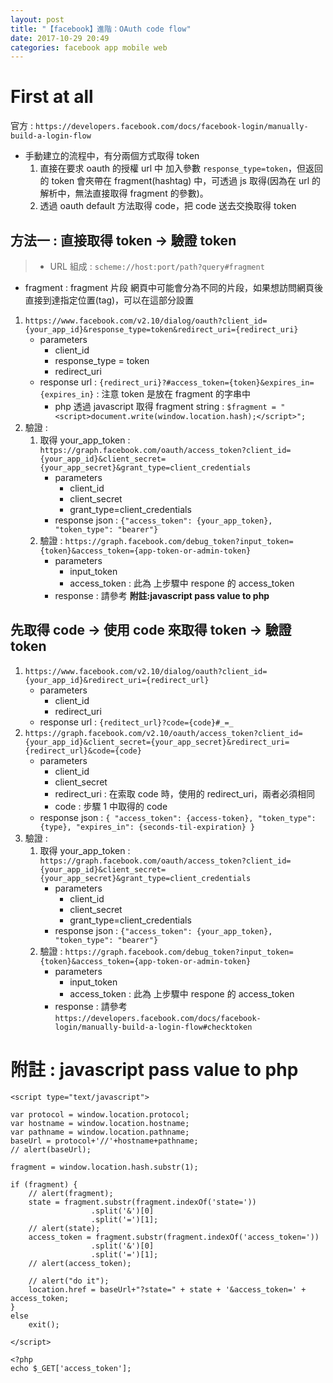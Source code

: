```yaml
---
layout: post
title: "【facebook】進階：OAuth code flow"
date: 2017-10-29 20:49
categories: facebook app mobile web
---
```


# First at all
官方 : `https://developers.facebook.com/docs/facebook-login/manually-build-a-login-flow`

- 手動建立的流程中，有分兩個方式取得 token
	1. 直接在要求 oauth 的授權 url 中 加入參數 `response_type=token`，但返回的 token 會夾帶在 fragment(hashtag) 中，可透過 js 取得(因為在 url 的解析中，無法直接取得 fragment 的參數)。
	2. 透過 oauth default 方法取得 code，把 code 送去交換取得 token
<!--more-->

## 方法一 : 直接取得 token -> 驗證 token
> - URL 組成 : `scheme://host:port/path?query#fragment`
- fragment : fragment 片段 網頁中可能會分為不同的片段，如果想訪問網頁後直接到達指定位置(tag)，可以在這部分設置

1. `https://www.facebook.com/v2.10/dialog/oauth?client_id={your_app_id}&response_type=token&redirect_uri={redirect_uri}`
	- parameters
		- client_id
		- response_type = token
		- redirect_uri
	- response url : `{redirect_uri}?#access_token={token}&expires_in={expires_in}` : 注意 token 是放在 fragment 的字串中
		- php 透過 javascript 取得 fragment string : `$fragment = "<script>document.write(window.location.hash);</script>";`
2. 驗證 : 
	1. 取得 your_app_token : `https://graph.facebook.com/oauth/access_token?client_id={your_app_id}&client_secret={your_app_secret}&grant_type=client_credentials`
		- parameters
			- client_id
			- client_secret
			- grant_type=client_credentials
		- response json : `{"access_token": {your_app_token}, "token_type": "bearer"}`
	2. 驗證 : `https://graph.facebook.com/debug_token?input_token={token}&access_token={app-token-or-admin-token}`
		- parameters
			- input_token
			- access_token : 此為 上步驟中 respone 的 access_token
		- response : 請參考 **附註:javascript pass value to php**


## 先取得 code -> 使用 code 來取得 token -> 驗證 token
1. `https://www.facebook.com/v2.10/dialog/oauth?client_id={your_app_id}&redirect_uri={redirect_url}`
	- parameters
		- client_id
		- redirect_uri
	- response url : `{reditect_url}?code={code}#_=_`
2. `https://graph.facebook.com/v2.10/oauth/access_token?client_id={your_app_id}&client_secret={your_app_secret}&redirect_uri={redirect_url}&code={code}`
	- parameters
		- client_id
		- client_secret
		- redirect_uri : 在索取 code 時，使用的 redirect_uri，兩者必須相同
		- code : 步驟 1 中取得的 code
	- response json : `{ "access_token": {access-token}, "token_type": {type}, "expires_in": {seconds-til-expiration} }`
3. 驗證 : 
	1. 取得 your_app_token : `https://graph.facebook.com/oauth/access_token?client_id={your_app_id}&client_secret={your_app_secret}&grant_type=client_credentials`
		- parameters
			- client_id
			- client_secret
			- grant_type=client_credentials
		- response json : `{"access_token": {your_app_token}, "token_type": "bearer"}`
	2. 驗證 : `https://graph.facebook.com/debug_token?input_token={token}&access_token={app-token-or-admin-token}`
		- parameters
			- input_token
			- access_token : 此為 上步驟中 respone 的 access_token
		- response : 請參考 `https://developers.facebook.com/docs/facebook-login/manually-build-a-login-flow#checktoken`

		
# 附註 : javascript pass value to php
```
<script type="text/javascript">

var protocol = window.location.protocol;
var hostname = window.location.hostname;
var pathname = window.location.pathname; 
baseUrl = protocol+'//'+hostname+pathname;
// alert(baseUrl);

fragment = window.location.hash.substr(1);

if (fragment) {
    // alert(fragment);
    state = fragment.substr(fragment.indexOf('state='))
                  .split('&')[0]
                  .split('=')[1];
    // alert(state);
    access_token = fragment.substr(fragment.indexOf('access_token='))
                  .split('&')[0]
                  .split('=')[1];
    // alert(access_token);
    
    // alert("do it");
    location.href = baseUrl+"?state=" + state + '&access_token=' + access_token;
} 
else 
    exit();

</script>

<?php  
echo $_GET['access_token'];
```